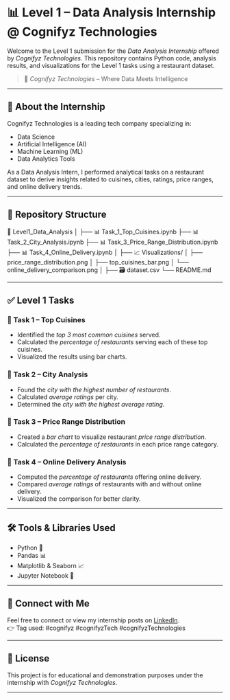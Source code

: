 # 📊 Level 1 – Data Analysis Internship @ Cognifyz Technologies

Welcome to the Level 1 submission for the *Data Analysis Internship* offered by *Cognifyz Technologies*. This repository contains Python code, analysis results, and visualizations for the Level 1 tasks using a restaurant dataset.

> 🧠 *Cognifyz Technologies* – Where Data Meets Intelligence

---

## 🚀 About the Internship

Cognifyz Technologies is a leading tech company specializing in:
- Data Science
- Artificial Intelligence (AI)
- Machine Learning (ML)
- Data Analytics Tools

As a Data Analysis Intern, I performed analytical tasks on a restaurant dataset to derive insights related to cuisines, cities, ratings, price ranges, and online delivery trends.

---

## 📁 Repository Structure


📂 Level1_Data_Analysis
│
├── 📊 Task_1_Top_Cuisines.ipynb
├── 📊 Task_2_City_Analysis.ipynb
├── 📊 Task_3_Price_Range_Distribution.ipynb
├── 📊 Task_4_Online_Delivery.ipynb
│
├── 📈 Visualizations/
│   ├── price_range_distribution.png
│   ├── top_cuisines_bar.png
│   └── online_delivery_comparison.png
│
├── 🗃 dataset.csv
└── README.md


---

## ✅ Level 1 Tasks

### 📌 Task 1 – Top Cuisines

- Identified the *top 3 most common cuisines* served.
- Calculated the *percentage of restaurants* serving each of these top cuisines.
- Visualized the results using bar charts.

### 📌 Task 2 – City Analysis

- Found the *city with the highest number of restaurants*.
- Calculated *average ratings* per city.
- Determined the *city with the highest average rating*.

### 📌 Task 3 – Price Range Distribution

- Created a *bar chart* to visualize restaurant *price range distribution*.
- Calculated the *percentage of restaurants* in each price range category.

### 📌 Task 4 – Online Delivery Analysis

- Computed the *percentage of restaurants* offering online delivery.
- Compared *average ratings* of restaurants with and without online delivery.
- Visualized the comparison for better clarity.

---

## 🛠 Tools & Libraries Used

- Python 🐍
- Pandas 📊
- Matplotlib & Seaborn 📈
- Jupyter Notebook 📓

---

## 🔗 Connect with Me

Feel free to connect or view my internship posts on [LinkedIn](https://www.linkedin.com/in/akash-v-9249b2296?utm_source=share&utm_campaign=share_via&utm_content=profile&utm_medium=android_app).  
👉 Tag used: #cognifyz #cognifyzTech #cognifyzTechnologies

---

## 📄 License

This project is for educational and demonstration purposes under the internship with *Cognifyz Technologies*.

---
